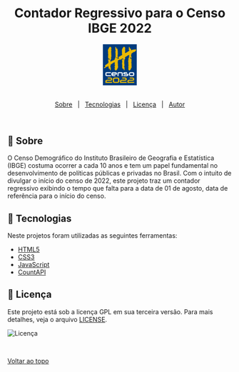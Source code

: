 <h1 align="center">Contador Regressivo para o Censo IBGE 2022</h1>

<div  align="center">
<img src="imagens/logo-censo.png" width="15%" />
</div>
<br>

<p align="center">
  <a href="#dart-sobre">Sobre</a> &#xa0; | &#xa0;
  <a href="#rocket-tecnologias">Tecnologias</a> &#xa0; | &#xa0;
  <a href="#memo-licença">Licença</a> &#xa0; | &#xa0;
  <a href="https://github.com/fael-atom" target="_blank">Autor</a>
</p>
<br>

## :dart: Sobre ##

O Censo Demográfico do Instituto Brasileiro de Geografia e Estatística (IBGE) costuma ocorrer a cada 10 anos e tem um papel fundamental no desenvolvimento de políticas públicas e privadas no Brasil. Com o intuito de divulgar o início do censo de 2022, este projeto traz um contador regressivo exibindo o tempo que falta para a data de 01 de agosto, data de referência para o início do censo.

## :rocket: Tecnologias ##

Neste projetos foram utilizadas as seguintes ferramentas:

- [HTML5](https://expo.io/)
- [CSS3](https://nodejs.org/en/)
- [JavaScript](https://pt-br.reactjs.org/)
- [CountAPI](https://reactnative.dev/)

## :memo: Licença ##

Este projeto está sob a licença GPL em sua terceira versão. Para mais detalhes, veja o arquivo [LICENSE](LICENSE.md).

<img alt="Licença" src="https://img.shields.io/github/license/fael-atom/contador-censo2022?color=56BEB8">


&#xa0;

<a href="#top">Voltar ao topo</a>
